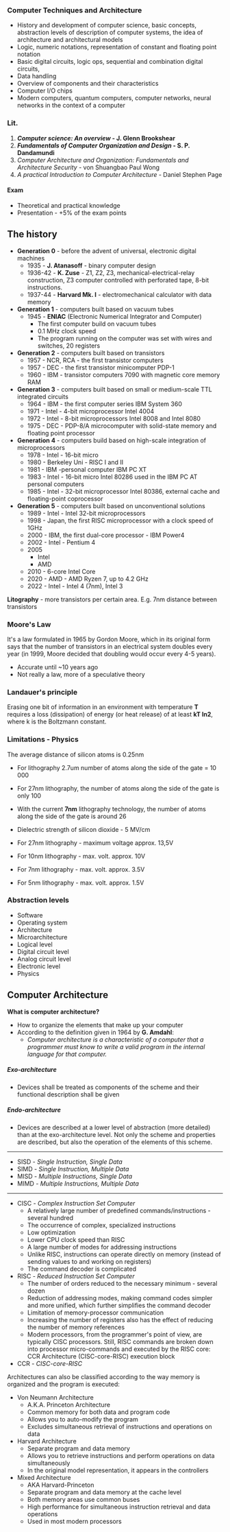 ### Computer Techniques and Architecture
+ History and development of computer science, basic concepts, abstraction levels of description of computer systems, the idea of architecture and architectural models
+ Logic, numeric notations, representation of constant and floating point notation
+ Basic digital circuits, logic ops, sequential and combination digital circuits,
+ Data handling
+ Overview of components and their characteristics
+ Computer I/O chips
+ Modern computers, quantum computers, computer networks, neural networks in the context of a computer
### Lit.
1. ***Computer science: An overview* - J. Glenn Brookshear**
2. ***Fundamentals of Computer Organization and Design* - S. P. Dandamundi**
3. *Computer Architecture and Organization: Fundamentals and Architecture Security* - von Shuangbao Paul Wong
4. *A practical Introduction to Computer Architecture* - Daniel Stephen Page

#### Exam
+ Theoretical and practical knowledge
+ Presentation - +5% of the exam points

## The history
+ **Generation 0** - before the advent of universal, electronic digital machines
	+ 1935 - **J. Atanasoff** - binary computer design
	+ 1936-42 - **K. Zuse** - Z1, Z2, Z3, mechanical-electrical-relay construction, Z3 computer controlled with perforated tape, 8-bit instructions.
	+ 1937-44 - **Harvard Mk. I** - electromechanical calculator with data memory
+ **Generation 1** - computers built based on vacuum tubes
	+ 1945 - **ENIAC** (Electronic Numerical Integrator and Computer)
		+ The first computer build on vacuum tubes
		+ 0.1 MHz clock speed
		+ The program running on the computer was set with wires and switches, 20 registers
+ **Generation 2** - computers built based on transistors
	+ 1957 - NCR, RCA - the first transistor computers
	+ 1957 - DEC - the first transistor minicomputer PDP-1
	+ 1960 - IBM - transistor computers 7090 with magnetic core memory RAM
+ **Generation 3** - computers built based on small or medium-scale TTL integrated circuits
	+ 1964 - IBM - the first computer series IBM System 360
	+ 1971 - Intel - 4-bit microprocessor Intel 4004
	+ 1972 - Intel - 8-bit microprocessors Intel 8008 and Intel 8080
	+ 1975 - DEC - PDP-8/A microcomputer with solid-state memory and floating point processor
+ **Generation 4** - computers build based on high-scale integration of microprocessors
	+ 1978 - Intel - 16-bit micro
	+ 1980 - Berkeley Uni - RISC I and II
	+ 1981 - IBM -personal computer IBM PC XT
	+ 1983 - Intel - 16-bit micro Intel 80286 used in the IBM PC AT personal computers
	+ 1985 - Intel - 32-bit microprocessor Intel 80386, external cache and floating-point coprocessor
+ **Generation 5** - computers built based on unconventional solutions
	+ 1989 - Intel - Intel 32-bit microprocessors
	+ 1998 - Japan, the first RISC microprocessor with a clock speed of 1GHz
	+ 2000 - IBM, the first dual-core processor - IBM Power4
	+ 2002 - Intel - Pentium 4
	+ 2005
		+ Intel
		+ AMD
	+ 2010 - 6-core Intel Core
	+ 2020 - AMD - AMD Ryzen 7, up to 4.2 GHz
	+ 2022 - Intel - Intel 4 (7nm), Intel 3

**Litography** - more transistors per certain area. E.g. 7nm distance between transistors

### Moore's Law
It's a law formulated in 1965 by Gordon Moore, which in its original form says that the number of transistors in an electrical system doubles every year (in 1999, Moore decided that doubling would occur every 4-5 years).
+ Accurate until ~10 years ago
+ Not really a law, more of a speculative theory
### Landauer's principle
Erasing one bit of information in an environment with temperature **T** requires a loss (dissipation) of energy (or heat release) of at least **kT ln2**, where k is the Boltzmann constant.

### Limitations - Physics
The average distance of silicon atoms is 0.25nm
+ For lithography 2.7um number of atoms along the side of the gate = 10 000
+ For 27nm lithography, the number of atoms along the side of the gate is only 100
+ With the current **7nm** lithography technology, the number of atoms along the side of the gate is around 26

+ Dielectric strength of silicon dioxide - 5 MV/cm
+ For 27nm lithography - maximum voltage approx. 13,5V
+ For 10nm lithography - max. volt. approx. 10V
+ For 7nm lithography - max. volt. approx. 3.5V
+ For 5nm lithography - max. volt. approx. 1.5V

### Abstraction levels
+ Software
+ Operating system
+ Architecture
+ Microarchitecture
+ Logical level
+ Digital circuit level
+ Analog circuit level
+ Electronic level
+ Physics

## Computer Architecture
**What is computer architecture?**
+ How to organize the elements that make up your computer
+ According to the definition given in 1964 by **G. Amdahl**:
	+ *Computer architecture is a characteristic of a computer that a programmer must know to write a valid program in the internal language for that computer.*
##### Exo-architecture
+ Devices shall be treated as components of the scheme and their functional description shall be given
##### Endo-architecture
 + Devices are described at a lower level of abstraction (more detailed) than at the exo-architecture level. Not only the scheme and properties are described, but also the operation of the elements of this scheme.
---
+ SISD - *Single Instruction, Single Data*
+ SIMD - *Single Instruction, Multiple Data*
+ MISD - *Multiple Instructions, Single Data*
+ MIMD - *Multiple Instructions, Multiple Data*
---
+ CISC - *Complex Instruction Set Computer*
	+ A relatively large number of predefined commands/instructions - several hundred
	+ The occurrence of complex, specialized instructions
	+ Low optimization
	+ Lower CPU clock speed than RISC
	+ A large number of modes for addressing instructions
	+ Unlike RISC, instructions can operate directly on memory (instead of sending values to and working on registers)
	+ The command decoder is complicated
+ RISC - *Reduced Instruction Set Computer*
	+ The number of orders reduced to the necessary minimum - several dozen
	+ Reduction of addressing modes, making command codes simpler and more unified, which further simplifies the command decoder
	+ Limitation of memory-processor communication
	+ Increasing the number of registers also has the effect of reducing the number of memory references
	+ Modern processors, from the programmer's point of view, are typically CISC processors. Still, RISC commands are broken down into processor micro-commands and executed by the RISC core: CCR Architecture (CISC-core-RISC) execution block
+ CCR - *CISC-core-RISC*

Architectures can also be classified according to the way memory is organized and the program is executed:
+ Von Neumann Architecture
	+ A.K.A. Princeton Architecture
	+ Common memory for both data and program code
	+ Allows you to auto-modify the program
	+ Excludes simultaneous retrieval of instructions and operations on data
+ Harvard Architecture
	+ Separate program and data memory
	+ Allows you to retrieve instructions and perform operations on data simultaneously
	+ In the original model representation, it appears in the controllers
+ Mixed Architecture
	+ AKA Harvard-Princeton
	+ Separate program and data memory at the cache level
	+ Both memory areas use common buses
	+ High performance for simultaneous instruction retrieval and data operations
	+ Used in most modern processors